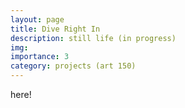 ```yaml
---
layout: page
title: Dive Right In
description: still life (in progress)
img:
importance: 3
category: projects (art 150)
---
```


here!
